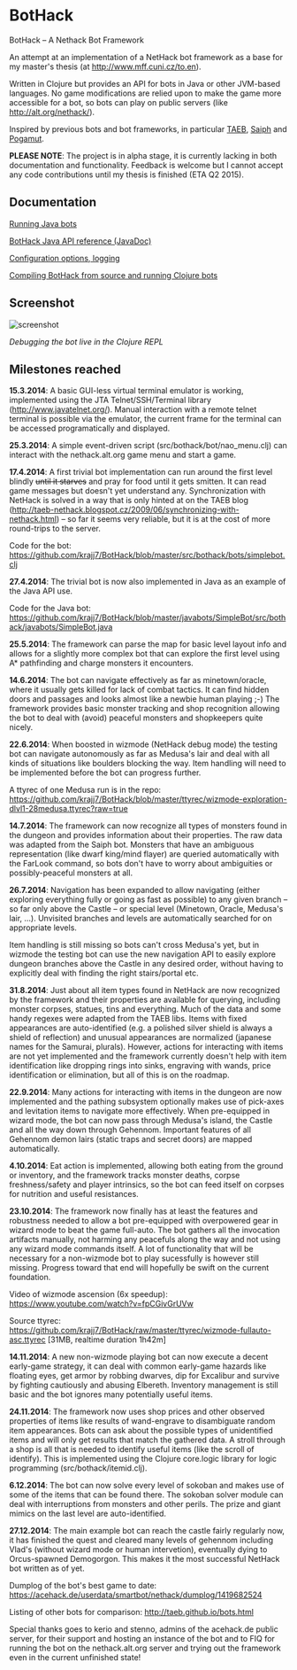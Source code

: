 BotHack
=======

BotHack – A Nethack Bot Framework

An attempt at an implementation of a NetHack bot framework as a base for my master's thesis (at http://www.mff.cuni.cz/to.en).

Written in Clojure but provides an API for bots in Java or other JVM-based languages.  No game modifications are relied upon to make the game more accessible for a bot, so bots can play on public servers (like http://alt.org/nethack/).

Inspired by previous bots and bot frameworks, in particular [TAEB](http://taeb.github.io), [Saiph](https://github.com/canidae/saiph) and [Pogamut](http://pogamut.cuni.cz).

**PLEASE NOTE**:  The project is in alpha stage, it is currently lacking in both documentation and functionality.  Feedback is welcome but I cannot accept any code contributions until my thesis is finished (ETA Q2 2015).

## Documentation

[Running Java bots](https://github.com/krajj7/BotHack/blob/master/doc/running.md)

[BotHack Java API reference (JavaDoc)](http://krajj7.github.io/BotHack/javadoc/)

[Configuration options, logging](https://github.com/krajj7/BotHack/blob/master/doc/config.md)

[Compiling BotHack from source and running Clojure bots](https://github.com/krajj7/BotHack/blob/master/doc/compiling.md)

## Screenshot

![screenshot](http://krajj7.github.com/BotHack/bothack-repl.png)

*Debugging the bot live in the Clojure REPL*

## Milestones reached

**15.3.2014**: A basic GUI-less virtual terminal emulator is working, implemented using the JTA Telnet/SSH/Terminal library (http://www.javatelnet.org/).
Manual interaction with a remote telnet terminal is possible via the emulator, the current frame for the terminal can be accessed programatically and displayed.

**25.3.2014**: A simple event-driven script (src/bothack/bot/nao\_menu.clj) can interact with the nethack.alt.org game menu and start a game.

**17.4.2014**: A first trivial bot implementation can run around the first level blindly ~~until it starves~~ and pray for food until it gets smitten.  It can read game messages but doesn't yet understand any.  Synchronization with NetHack is solved in a way that is only hinted at on the TAEB blog (http://taeb-nethack.blogspot.cz/2009/06/synchronizing-with-nethack.html) – so far it seems very reliable, but it is at the cost of more round-trips to the server.

Code for the bot: https://github.com/krajj7/BotHack/blob/master/src/bothack/bots/simplebot.clj

**27.4.2014**: The trivial bot is now also implemented in Java as an example of the Java API use.

Code for the Java bot: https://github.com/krajj7/BotHack/blob/master/javabots/SimpleBot/src/bothack/javabots/SimpleBot.java

**25.5.2014**: The framework can parse the map for basic level layout info and allows for a slightly more complex bot that can explore the first level using A\* pathfinding and charge monsters it encounters.

**14.6.2014**: The bot can navigate effectively as far as minetown/oracle, where it usually gets killed for lack of combat tactics.  It can find hidden doors and passages and looks almost like a newbie human playing ;-)  The framework provides basic monster tracking and shop recognition allowing the bot to deal with (avoid) peaceful monsters and shopkeepers quite nicely.

**22.6.2014**: When boosted in wizmode (NetHack debug mode) the testing bot can navigate autonomously as far as Medusa's lair and deal with all kinds of situations like boulders blocking the way.  Item handling will need to be implemented before the bot can progress further.

A ttyrec of one Medusa run is in the repo:
https://github.com/krajj7/BotHack/blob/master/ttyrec/wizmode-exploration-dlvl1-28medusa.ttyrec?raw=true

**14.7.2014**: The framework can now recognize all types of monsters found in the dungeon and provides information about their properties.  The raw data was adapted from the Saiph bot.  Monsters that have an ambiguous representation (like dwarf king/mind flayer) are queried automatically with the FarLook command, so bots don't have to worry about ambiguities or possibly-peaceful monsters at all.

**26.7.2014**: Navigation has been expanded to allow navigating (either exploring everything fully or going as fast as possible) to any given branch – so far only above the Castle – or special level (Minetown, Oracle, Medusa's lair, ...).  Unvisited branches and levels are automatically searched for on appropriate levels.

Item handling is still missing so bots can't cross Medusa's yet, but in wizmode the testing bot can use the new navigation API to easily explore dungeon branches above the Castle in any desired order, without having to explicitly deal with finding the right stairs/portal etc.

**31.8.2014**: Just about all item types found in NetHack are now recognized by the framework and their properties are available for querying, including monster corpses, statues, tins and everything.  Much of the data and some handy regexes were adapted from the TAEB libs.  Items with fixed appearances are auto-identified (e.g. a polished silver shield is always a shield of reflection) and unusual appearances are normalized (japanese names for the Samurai, plurals).  However, actions for interacting with items are not yet implemented and the framework currently doesn't help with item identification like dropping rings into sinks, engraving with wands, price identification or elimination, but all of this is on the roadmap.

**22.9.2014**: Many actions for interacting with items in the dungeon are now implemented and the pathing subsystem optionally makes use of pick-axes and levitation items to navigate more effectively.  When pre-equipped in wizard mode, the bot can now pass through Medusa's island, the Castle and all the way down through Gehennom.  Important features of all Gehennom demon lairs (static traps and secret doors) are mapped automatically.

**4.10.2014**: Eat action is implemented, allowing both eating from the ground or inventory, and the framework tracks monster deaths, corpse freshness/safety and player intrinsics, so the bot can feed itself on corpses for nutrition and useful resistances.

**23.10.2014**: The framework now finally has at least the features and robustness needed to allow a bot pre-equipped with overpowered gear in wizard mode to beat the game full-auto.  The bot gathers all the invocation artifacts manually, not harming any peacefuls along the way and not using any wizard mode commands itself.  A lot of functionality that will be necessary for a non-wizmode bot to play sucessfully is however still missing.  Progress toward that end will hopefully be swift on the current foundation.

Video of wizmode ascension (6x speedup):  https://www.youtube.com/watch?v=fpCGivGrUVw

Source ttyrec: https://github.com/krajj7/BotHack/raw/master/ttyrec/wizmode-fullauto-asc.ttyrec [31MB, realtime duration 1h42m]

**14.11.2014**: A new non-wizmode playing bot can now execute a decent early-game strategy, it can deal with common early-game hazards like floating eyes, get armor by robbing dwarves, dip for Excalibur and survive by fighting cautiously and abusing Elbereth.  Inventory management is still basic and the bot ignores many potentially useful items.

**24.11.2014**: The framework now uses shop prices and other observed properties of items like results of wand-engrave to disambiguate random item appearances.  Bots can ask about the possible types of unidentified items and will only get results that match the gathered data.  A stroll through a shop is all that is needed to identify useful items (like the scroll of identify).  This is implemented using the Clojure core.logic library for logic programming (src/bothack/itemid.clj).

**6.12.2014**: The bot can now solve every level of sokoban and makes use of some of the items that can be found there.  The sokoban solver module can deal with interruptions from monsters and other perils.  The prize and giant mimics on the last level are auto-identified.

**27.12.2014**: The main example bot can reach the castle fairly regularly now, it has finished the quest and cleared many levels of gehennom including Vlad's (without wizard mode or human intervetion), eventually dying to Orcus-spawned Demogorgon.  This makes it the most successful NetHack bot written as of yet.

Dumplog of the bot's best game to date: https://acehack.de/userdata/smartbot/nethack/dumplog/1419682524

Listing of other bots for comparison: http://taeb.github.io/bots.html

Special thanks goes to kerio and stenno, admins of the acehack.de public server, for their support and hosting an instance of the bot and to FIQ for running the bot on the nethack.alt.org server and trying out the framework even in the current unfinished state!
